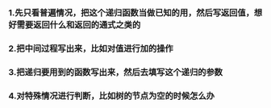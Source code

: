 ### 1.先只看普遍情况，把这个递归函数当做已知的用，然后写返回值，想好需要返回什么和返回的通式之类的  
### 2.把中间过程写出来，比如对值进行加的操作  
### 3.把递归要用到的函数写出来，然后去填写这个递归的参数  
### 4.对特殊情况进行判断，比如树的节点为空的时候怎么办  
